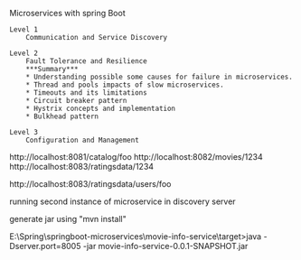 Microservices with spring Boot

	Level 1
		Communication and Service Discovery
		
	Level 2
		Fault Tolerance and Resilience
		***Summary***
		* Understanding possible some causes for failure in microservices.
		* Thread and pools impacts of slow microservices.
		* Timeouts and its limitations
		* Circuit breaker pattern
		* Hystrix concepts and implementation
		* Bulkhead pattern

	Level 3
		Configuration and Management
	
	
	

http://localhost:8081/catalog/foo
http://localhost:8082/movies/1234
http://localhost:8083/ratingsdata/1234


http://localhost:8083/ratingsdata/users/foo

running second instance of microservice in discovery server

generate jar using "mvn install"

E:\Spring\springboot-microservices\movie-info-service\target>java -Dserver.port=8005 -jar movie-info-service-0.0.1-SNAPSHOT.jar
